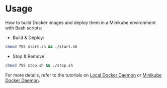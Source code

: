 # Usage

How to build Docker images and deploy them in a Minikube environment with Bash scripts:

* Build & Deploy: 
```bash
chmod 755 start.sh && ./start.sh
```

* Stop & Remove:
```bash
chmod 755 stop.sh && ./stop.sh
```

For more details, refer to the tutorials on [Local Docker Daemon](https://github.com/LamSut/Play-with-Containers/blob/main/4.redis/tutorial-local.md) or [Minikube Docker Daemon](https://github.com/LamSut/Play-with-Containers/blob/main/4.redis/tutorial-minikube.md).

